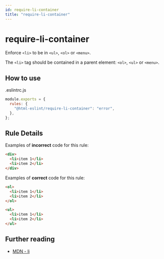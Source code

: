 ```yaml
---
id: require-li-container
title: "require-li-container"
---
```


# require-li-container

Enforce `<li>` to be in `<ul>`, `<ol>` or `<menu>`.

The `<li>` tag should be contained in a parent element: `<ol>`, `<ul>` or `<menu>`.

## How to use

.eslintrc.js

```js
module.exports = {
  rules: {
    "@html-eslint/require-li-container": "error",
  },
};
```

## Rule Details

Examples of **incorrect** code for this rule:

```html
<div>
  <li>item 1</li>
  <li>item 2</li>
</div>
```

Examples of **correct** code for this rule:

```html
<ol>
  <li>item 1</li>
  <li>item 2</li>
</ol>

<ul>
  <li>item 1</li>
  <li>item 2</li>
</ul>
```

## Further reading

- [MDN - li](https://developer.mozilla.org/en-US/docs/Web/HTML/Element/li)
